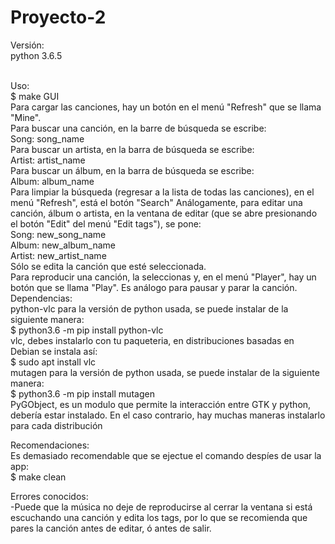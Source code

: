 # Proyecto-2
Versión:<br />
    python 3.6.5<br />
    <br />
    
  Uso:<br />
    $ make GUI <br />
   Para cargar las canciones, hay un botón en el menú "Refresh" que se llama "Mine".<br />
   Para buscar una canción, en la barre de búsqueda se escribe:<br />
    Song: song_name<br />
   Para buscar un artista, en la barra de búsqueda se escribe:<br />
    Artist: artist_name<br />
   Para buscar un álbum, en la barra de búsqueda se escribe:<br />
    Album: album_name<br />
   Para limpiar la búsqueda (regresar a la lista de todas las canciones), en el menú "Refresh", está el botón "Search"
   Análogamente, para editar una canción, álbum o artista, en la ventana de editar (que se abre presionando el botón "Edit" del menú "Edit tags"), se pone:<br />
    Song: new_song_name<br />
    Album: new_album_name<br />
    Artist: new_artist_name<br />
   Sólo se edita la canción que esté seleccionada.<br />
   Para reproducir una canción, la seleccionas y, en el menú "Player", hay un botón que se llama "Play". Es análogo para pausar y parar la canción.<br />
  Dependencias: <br />
    python-vlc para la versión de python usada, se puede instalar de la siguiente manera: <br />
     $ python3.6 -m pip install python-vlc<br />
    vlc, debes instalarlo con tu paqueteria, en distribuciones basadas en Debian se instala así:<br />
     $ sudo apt install vlc<br />
    mutagen para la versión de python usada, se puede instalar de la siguiente manera:<br />
     $ python3.6 -m pip install mutagen<br />
    PyGObject, es un modulo que permite la interacción entre GTK y python, debería estar instalado. En el caso contrario, hay muchas maneras instalarlo para cada distribución<br />
    
  Recomendaciones:<br />
    Es demasiado recomendable que se ejectue el comando despíes de usar la app:<br />
      $ make clean<br />
      
  Errores conocidos:<br />
    -Puede que la música no deje de reproducirse al cerrar la ventana si está escuchando una canción y edita los tags, por lo que se recomienda que pares la canción antes de editar, ó antes de salir.<br />
